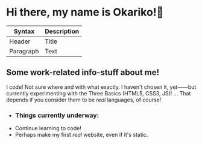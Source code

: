 # Hi there, my name is Okariko!👋

| Syntax | Description |
| ----------- | ----------- |
| Header | Title |
| Paragraph | Text | 

## Some work-related info-stuff about me!
I code! Not sure where and with what exactly. I haven't chosen it, yet——but currently experimenting with the Three Basics (HTML5, CSS3, JS)!
... That depends if you consider them to be *real* languages, of course!
- ### Things currently underway:
- Continue learning to code!
- Perhaps make my first *real* website, even if it's static.
<!--
**okariko/okariko** is a ✨ _special_ ✨ repository because its `README.md` (this file) appears on your GitHub profile.

Here are some ideas to get you started:

- 🔭 I’m currently working on ...
- 🌱 I’m currently learning ...
- 👯 I’m looking to collaborate on ...
- 🤔 I’m looking for help with ...
- 💬 Ask me about ...
- 📫 How to reach me: ...
- 😄 Pronouns: ...
- ⚡ Fun fact: ...
-->
